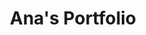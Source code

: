 ---
layout: portfolio
title: Ana's Portfolio

skills:
  - HTML
  - CSS
  - Figma
  - JavaScript
  - React.js

professional-experience:
  - company: Munpec Sac
    date: 2015 - Currently
    title: Administrative Assistant
    description:
      - Attained approvals and minimized issues, while serving as the primary point of contact with government agencies.
      - Met and maintained compliance with foreign trade policies and procedures by implementing internal controls.
      - Developed and administered comprehensive and accurate records of all foreign trade transactions.
  - company: Tripleten
    date: Feb 2024 - Jul 2024
    title: Front-End Developer Bootcamp
    description:
      - Completed coursework that includes comprehensive studies in Data Structures, HTML & CSS, JavaScript, React, and Node.js.
      - These subjects were taught by experienced tutors from Mexico, Argentina, and Colombia, who provided valuable insights and diverse perspectives on web development and programming.

projects:
  - name: Coffee Shop Web Project
    image: "./assets/img/website-image-2.png"
    description: "Created a Cafeteria Page, including videos with recipes for
                    preparing different coffees. A menu was included with the
                    various types of drinks and food offered, and a form was
                    added to make reservations."
    used-skills:
        - CSS
        - HTML
    code-link: "https://github.com/anagiulia15/web_project_coffeeshop?tab=readme-ov-file#the-coffee-shop-en-tripleten"
  - name: Photo Gallery Website 
    image: "./assets/img/website-image-1.png"
    description: "A photo gallery website that allows users to update the images displayed on the page."
    used-skills:
        - Figma
        - HTML
        - CSS
        - Git (Version Control)
        - JavaScript
    code-link: "https://github.com/anagiulia15/web_project_around"
  - name: Homeland Homepage Project
    image: "./assets/img/website-image-3.png"
    description: "A website with a description of several countries and representative images. This website features a responsive design through Media Queries and Flexbox."
    used-skills:
        - Figma
        - HTML
        - CSS
        - Flexbox 
        - Git (Version Control)
        - Grid Layout
        - Flexbox 
        - Media Queries.
    code-link: https://github.com/anagiulia15/web_project_homeland
    webpage-link: https://anagiulia15.github.io/web_project_homeland/

---